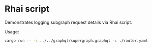 # Rhai script

Demonstrates logging subgraph request details via Rhai script.

Usage:

```bash
cargo run -- -s ../../graphql/supergraph.graphql -c ./router.yaml
```
